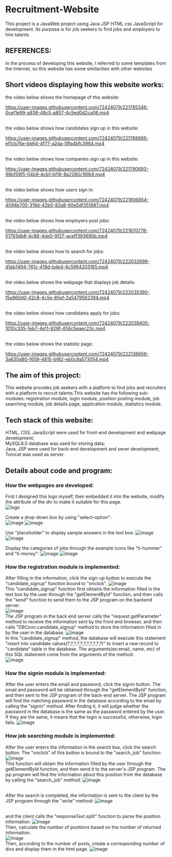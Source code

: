 # Recruitment-Website
This project is a JavaWeb project using Java JSP HTML css JavaScript for development. Its purpose is for job seekers to find jobs and employers to hire talents.<br>
## REFERENCES:
In the process of developing this website, I referred to some templates from the Internet, so this website has some similarities with other websites
## Short videos displaying how this website works:
the video below shows the homepage of this website:<br>

https://user-images.githubusercontent.com/72424079/221785346-0cef1e99-a838-48c5-a857-4c9ed0d2ca06.mp4

<br>the video below shows how candidates sign up in this website:<br>


https://user-images.githubusercontent.com/72424079/221788666-ef1cb76e-bb64-4f77-a2da-5ffa4bfc3964.mp4

<br>the video below shows how companies sign up in this website:<br>


https://user-images.githubusercontent.com/72424079/221790693-98bf59f5-04b9-4cb1-bf16-8a2280c16fb9.mp4

<br>the video below shows how users sign in:


https://user-images.githubusercontent.com/72424079/221806854-4094b705-319d-42b0-82a8-60e5df351887.mp4

<br>the video below shows how employers post jobs:


https://user-images.githubusercontent.com/72424079/221870778-51793db8-4c88-4de0-9f27-aceff393690b.mp4

<br>the video below shows how to search for jobs:


https://user-images.githubusercontent.com/72424079/222032699-d1ab7494-761c-418d-bde4-4c5964203165.mp4

<br>the video below shows the webpage that displays job details:


https://user-images.githubusercontent.com/72424079/222035390-f5e860d0-42c8-4c5e-85ef-2a5479562394.mp4


<br>the video below shows how candidates apply for jobs:



https://user-images.githubusercontent.com/72424079/222038405-1010c335-1eb7-4e11-829f-456c5eaec23c.mp4


<br>the video below shows the statistic page:


https://user-images.githubusercontent.com/72424079/222136659-3a635d80-f659-4815-bf82-eb0c9a573054.mp4


## The aim of this project:
This website provides job seekers with a platform to find jobs and recruiters with a platform to recruit talents.This website has the following sub-modules: registration module, login module, position posting module, job searching module, job details page, application module, statistics module.
## Tech stack of this website:
HTML, CSS, JavaScript were used for front-end development and webpage development;<br>
MySQL8.0 database was used for storing data;<br>
Java, JSP were used for back-end development and sever development;<br>
Tomcat was used as server.
## Details about code and program:
### How the webpages are developed:
First I designed this logo myself, then embedded it into the website, modify the attribute of the div to make it suitable for this page. <br>
![logo](https://user-images.githubusercontent.com/72424079/224461223-4cb59297-1e5f-4f65-a903-c9d6ef5d4b15.png)

Create a drop-down box by using "select-option":<br>
![image](https://user-images.githubusercontent.com/72424079/224461103-a6e6ed0f-4e01-4c86-895a-0aaac695bf2a.png)
![image](https://user-images.githubusercontent.com/72424079/224461142-e98606d3-90c3-4ea9-a5fb-68b013bcac56.png)

Use "placeholder" to display sample answers in the text box:
![image](https://user-images.githubusercontent.com/72424079/224461352-655080bf-b8fb-4500-b544-8051115f767c.png)
![image](https://user-images.githubusercontent.com/72424079/224461366-48fc50a6-be24-424d-ba09-b4dda625339c.png)

Display the categories of jobs through the example icons like "ti-hummer" and "ti-money":
![image](https://user-images.githubusercontent.com/72424079/224461441-07dc1ea4-d45a-403c-8b7d-770cc32ee6cb.png)
![image](https://user-images.githubusercontent.com/72424079/224461453-44a75173-99ab-41f5-89ed-5eb765b0835b.png)

### How the registration module is implemented:
After filling in the information, click the sign-up button to execute the "candidate_signup" function bound to "onclick".
![image](https://user-images.githubusercontent.com/72424079/224462451-2c49863c-697e-4514-b419-57488538e186.png)
<br>This "candidate_signup" function first obtains the information filled in the text box by the user through the "getElementById" function, and then calls the "send" function to send them to the JSP program on the backend server.<br>
![image](https://user-images.githubusercontent.com/72424079/224462552-295d3e97-4c84-4205-b881-8604d7f94f25.png)
<br>The JSP program in the back end server calls the "request.getParameter" method to receive the information sent by the front end browser, and then calls "DBConn.candidate_signup" method to store the information filled in by the user in the database.
![image](https://user-images.githubusercontent.com/72424079/224462821-b2bfef28-554e-4bf0-b9ba-e3dd5a38e814.png)
<br>In this "candidate_signup" method, the database will execute this statement "insert into candidate values(?,?,?,?,?,?,?,?,?,?,?)" to insert a new record to "candidate" table in the database. The arguments(ex:email, name, etc) of this SQL statement come from the arguments of the method.<br>
![image](https://user-images.githubusercontent.com/72424079/224462973-f00e4623-1b1a-4182-b07a-0279ede2a0e2.png)

### How the signin module is implemented:
After the user enters the email and password, click the signin button. The email and password will be obtained through the "getElementById" function, and then sent to the JSP program of the back-end server. The JSP program will find the matching password in the database according to the email by calling the "signin" method. After finding it, it will judge whether the password in the database is the same as the password entered by the user. If they are the same, it means that the login is successful, otherwise, login fails.
![image](https://user-images.githubusercontent.com/72424079/224536095-0008a1fc-0117-4777-87be-672e108db532.png)

### How job searching module is implemented:
After the user enters the information in the search box, click the search button. The "onclick" of this button is bound to the "search_job" function:
![image](https://user-images.githubusercontent.com/72424079/224540167-965fc6c3-cdd8-4c6a-a525-5e14c74e35cc.png)
<br>This function will obtain the information filled by the user through the getElementById function, and then send it to the server's JSP program. The jsp program will find the information about this position from the database by calling the "search_job" method:
![image](https://user-images.githubusercontent.com/72424079/224541525-1c4e49f0-dd1c-4cb5-b241-e162e935bcd2.png)

<br>After the search is completed, the information is sent to the client by the JSP program through the "write" method:
![image](https://user-images.githubusercontent.com/72424079/224541568-0f412ac4-70e9-46b8-9964-a563c902260e.png)

<br>and the client calls the "responseText.split" function to parse the position information.
![image](https://user-images.githubusercontent.com/72424079/224543386-4b3535cb-e64a-4168-b923-15ea2b898dc3.png)
<br>Then, calculate the number of positions based on the number of returned information.<br>
![image](https://user-images.githubusercontent.com/72424079/224543488-8ead450e-6884-4dd2-a987-afcc6aa6051c.png)
<br>Then, according to the number of posts, create a corresponding number of divs and display them in the html page.
![image](https://user-images.githubusercontent.com/72424079/224543535-bb69e547-b225-457e-87b9-ac3970a9e2ab.png)
